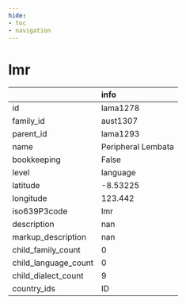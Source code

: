 ```yaml
---
hide:
- toc
- navigation
---
```

# lmr
|                      | info               |
|:---------------------|:-------------------|
| id                   | lama1278           |
| family_id            | aust1307           |
| parent_id            | lama1293           |
| name                 | Peripheral Lembata |
| bookkeeping          | False              |
| level                | language           |
| latitude             | -8.53225           |
| longitude            | 123.442            |
| iso639P3code         | lmr                |
| description          | nan                |
| markup_description   | nan                |
| child_family_count   | 0                  |
| child_language_count | 0                  |
| child_dialect_count  | 9                  |
| country_ids          | ID                 |